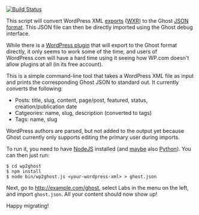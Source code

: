 [![Build Status](https://travis-ci.org/jonhoo/wp2ghost.svg?branch=master)](https://travis-ci.org/jonhoo/wp2ghost)

This script will convert WordPress XML [exports][wpexport] ([WXR][wxr]) to the
Ghost [JSON format][gjson]. This JSON file can then be directly imported using
the Ghost debug interface.

While there is a [WordPress plugin][wpghost] that will export to the Ghost
format directly, it only seems to work some of the time, and users of
WordPress.com will have a hard time using it seeing how WP.com doesn't allow
plugins at all (in its free account).

This is a simple command-line tool that takes a WordPress XML file as input and
prints the corresponding Ghost JSON to standard out. It currently converts the
following:

  - Posts: title, slug, content, page/post, featured, status, creation/publication date
  - Catgeories: name, slug, description (converted to tags)
  - Tags: name, slug

WordPress authors are parsed, but not added to the output yet because Ghost
currently only supports editing the primary user during imports.

To run it, you need to have [NodeJS][node] installed (and
[maybe](https://github.com/jonhoo/wp2ghost/issues/12) also [Python][python]). You
can then just run:

    $ cd wp2ghost
    $ npm install
    $ node bin/wp2ghost.js <your-wordpress-xml> > ghost.json

Next, go to http://example.com/ghost, select Labs in the menu on the
left, and import `ghost.json`. All your content should now show up!

Happy migrating!

  [wpexport]: http://en.support.wordpress.com/export/
  [wxr]: http://devtidbits.com/2011/03/16/the-wordpress-extended-rss-wxr-exportimport-xml-document-format-decoded-and-explained/
  [gjson]: https://docs.ghost.org/api/migration/#json-file-structure
  [wpghost]: http://wordpress.org/plugins/ghost/
  [node]: http://nodejs.org/
  [python]: https://www.python.org/

